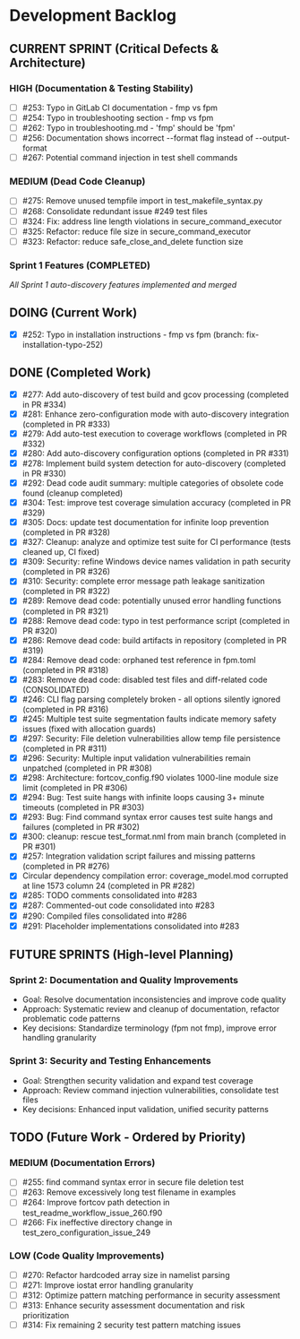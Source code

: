 # Development Backlog

## CURRENT SPRINT (Critical Defects & Architecture)
### HIGH (Documentation & Testing Stability)
- [ ] #253: Typo in GitLab CI documentation - fmp vs fpm
- [ ] #254: Typo in troubleshooting section - fmp vs fpm
- [ ] #262: Typo in troubleshooting.md - 'fmp' should be 'fpm'
- [ ] #256: Documentation shows incorrect --format flag instead of --output-format
- [ ] #267: Potential command injection in test shell commands

### MEDIUM (Dead Code Cleanup)
- [ ] #275: Remove unused tempfile import in test_makefile_syntax.py
- [ ] #268: Consolidate redundant issue #249 test files
- [ ] #324: Fix: address line length violations in secure_command_executor
- [ ] #325: Refactor: reduce file size in secure_command_executor
- [ ] #323: Refactor: reduce safe_close_and_delete function size

### Sprint 1 Features (COMPLETED)
*All Sprint 1 auto-discovery features implemented and merged*

## DOING (Current Work)
- [x] #252: Typo in installation instructions - fmp vs fpm (branch: fix-installation-typo-252)

## DONE (Completed Work)
- [x] #277: Add auto-discovery of test build and gcov processing (completed in PR #334)
- [x] #281: Enhance zero-configuration mode with auto-discovery integration (completed in PR #333)
- [x] #279: Add auto-test execution to coverage workflows (completed in PR #332)
- [x] #280: Add auto-discovery configuration options (completed in PR #331)
- [x] #278: Implement build system detection for auto-discovery (completed in PR #330)
- [x] #292: Dead code audit summary: multiple categories of obsolete code found (cleanup completed)
- [x] #304: Test: improve test coverage simulation accuracy (completed in PR #329)
- [x] #305: Docs: update test documentation for infinite loop prevention (completed in PR #328)
- [x] #327: Cleanup: analyze and optimize test suite for CI performance (tests cleaned up, CI fixed)
- [x] #309: Security: refine Windows device names validation in path security (completed in PR #326)
- [x] #310: Security: complete error message path leakage sanitization (completed in PR #322)
- [x] #289: Remove dead code: potentially unused error handling functions (completed in PR #321)
- [x] #288: Remove dead code: typo in test performance script (completed in PR #320)
- [x] #286: Remove dead code: build artifacts in repository (completed in PR #319)
- [x] #284: Remove dead code: orphaned test reference in fpm.toml (completed in PR #318)
- [x] #283: Remove dead code: disabled test files and diff-related code (CONSOLIDATED)
- [x] #246: CLI flag parsing completely broken - all options silently ignored (completed in PR #316)
- [x] #245: Multiple test suite segmentation faults indicate memory safety issues (fixed with allocation guards)
- [x] #297: Security: File deletion vulnerabilities allow temp file persistence (completed in PR #311)
- [x] #296: Security: Multiple input validation vulnerabilities remain unpatched (completed in PR #308)
- [x] #298: Architecture: fortcov_config.f90 violates 1000-line module size limit (completed in PR #306)
- [x] #294: Bug: Test suite hangs with infinite loops causing 3+ minute timeouts (completed in PR #303)
- [x] #293: Bug: Find command syntax error causes test suite hangs and failures (completed in PR #302)
- [x] #300: cleanup: rescue test_format.nml from main branch (completed in PR #301)
- [x] #257: Integration validation script failures and missing patterns (completed in PR #276)
- [x] Circular dependency compilation error: coverage_model.mod corrupted at line 1573 column 24 (completed in PR #282)
- [x] #285: TODO comments consolidated into #283
- [x] #287: Commented-out code consolidated into #283
- [x] #290: Compiled files consolidated into #286
- [x] #291: Placeholder implementations consolidated into #283

## FUTURE SPRINTS (High-level Planning)

### Sprint 2: Documentation and Quality Improvements
- Goal: Resolve documentation inconsistencies and improve code quality
- Approach: Systematic review and cleanup of documentation, refactor problematic code patterns
- Key decisions: Standardize terminology (fpm not fmp), improve error handling granularity

### Sprint 3: Security and Testing Enhancements
- Goal: Strengthen security validation and expand test coverage
- Approach: Review command injection vulnerabilities, consolidate test files
- Key decisions: Enhanced input validation, unified security patterns

## TODO (Future Work - Ordered by Priority)

### MEDIUM (Documentation Errors)
- [ ] #255: find command syntax error in secure file deletion test
- [ ] #263: Remove excessively long test filename in examples
- [ ] #264: Improve fortcov path detection in test_readme_workflow_issue_260.f90
- [ ] #266: Fix ineffective directory change in test_zero_configuration_issue_249

### LOW (Code Quality Improvements)
- [ ] #270: Refactor hardcoded array size in namelist parsing
- [ ] #271: Improve iostat error handling granularity
- [ ] #312: Optimize pattern matching performance in security assessment
- [ ] #313: Enhance security assessment documentation and risk prioritization
- [ ] #314: Fix remaining 2 security test pattern matching issues
